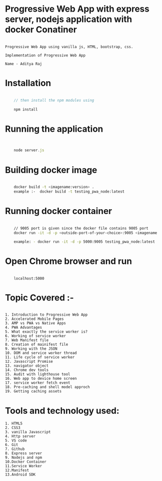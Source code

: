 # Progressive Web App with express server, nodejs application with docker Conatiner

```ProgressiveWebApp

Progressive Web App using vanilla js, HTML, bootstrap, css.

Implementation of Progressive Web App

Name - Aditya Raj

```


# Installation


```javascript

    // then install the npm modules using
     
    npm install


```


# Running the application


```javascript


    node server.js


```


# Building docker image

```bash

    docker build -t <imagename:version> .
    example :-  docker build -t testing_pwa_node:latest

```



# Running docker container


```bash

    // 9005 port is given since the docker file contains 9005 port
    docker run -it -d -p <outside-port-of-your-choice>:9005 <imagename:version>

    example: - docker run -it -d -p 5000:9005 testing_pwa_node:latest

```

# Open Chrome browser and run

```browser

    localhost:5000

```


# Topic Covered :-

```Topics

1. Introduction to Progressive Web App
2. Accelerated Mobile Pages
3. AMP vs PWA vs Native Apps
4. PWA Advantages
5. What exactly the service worker is?
6. Working of service worker
7. Web Manifest file
8. Creation of mainifest file
9. Working with the JSON
10. DOM and service worker thread
11. Life cycle of service worker
12. Javascript Promise
13. navigator object
14. Chrome dev tools
15. Audit with lighthouse tool
16. Web app to device home screen
17. service worker fetch event
18. Pre-caching and shell model approch
19. Getting caching assets

```

# Tools and technology used:
``` 
1. HTML5
2. CSS3
3. vanilla Javascript
4. Http server
5. VS code
6. Git
7. Github
8. Express server
9. Nodejs and npm
10.Docker Container
11.Service Worker
12.Manifest
13.Android SDK

```